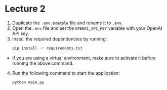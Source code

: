 # Lecture 2

1. Duplicate the `.env.example` file and rename it to `.env`.
2. Open the `.env` file and set the `OPENAI_API_KEY` variable with your OpenAI API key.
3. Install the required dependencies by running:
   ```bash
   pip install -r requirements.txt
   ```
- If you are using a virtual environment, make sure to activate it before running the above command.
4. Run the following command to start the application:
   ```bash
   python main.py
   ```